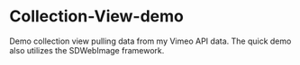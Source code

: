 Collection-View-demo
====================

Demo collection view pulling data from my Vimeo API data. The quick demo also utilizes the SDWebImage framework.
